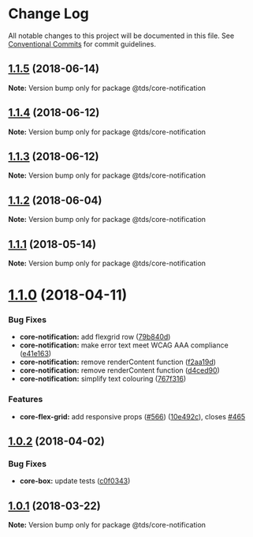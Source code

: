 # Change Log

All notable changes to this project will be documented in this file.
See [Conventional Commits](https://conventionalcommits.org) for commit guidelines.

<a name="1.1.5"></a>
## [1.1.5](https://github.com/telusdigital/tds/compare/@tds/core-notification@1.1.4...@tds/core-notification@1.1.5) (2018-06-14)




**Note:** Version bump only for package @tds/core-notification

<a name="1.1.4"></a>
## [1.1.4](https://github.com/telusdigital/tds/compare/@tds/core-notification@1.1.3...@tds/core-notification@1.1.4) (2018-06-12)




**Note:** Version bump only for package @tds/core-notification

<a name="1.1.3"></a>
## [1.1.3](https://github.com/telusdigital/tds/compare/@tds/core-notification@1.1.2...@tds/core-notification@1.1.3) (2018-06-12)




**Note:** Version bump only for package @tds/core-notification

<a name="1.1.2"></a>
## [1.1.2](https://github.com/telusdigital/tds/compare/@tds/core-notification@1.1.1...@tds/core-notification@1.1.2) (2018-06-04)




**Note:** Version bump only for package @tds/core-notification

<a name="1.1.1"></a>
## [1.1.1](https://github.com/telusdigital/tds/compare/@tds/core-notification@1.1.0...@tds/core-notification@1.1.1) (2018-05-14)




**Note:** Version bump only for package @tds/core-notification

<a name="1.1.0"></a>
# [1.1.0](https://github.com/telusdigital/tds/compare/@tds/core-notification@1.0.2...@tds/core-notification@1.1.0) (2018-04-11)


### Bug Fixes

* **core-notification:** add flexgrid row ([79b840d](https://github.com/telusdigital/tds/commit/79b840d))
* **core-notification:** make error text meet WCAG AAA compliance ([e41e163](https://github.com/telusdigital/tds/commit/e41e163))
* **core-notification:** remove renderContent function ([f2aa19d](https://github.com/telusdigital/tds/commit/f2aa19d))
* **core-notification:** remove renderContent function ([d4ced90](https://github.com/telusdigital/tds/commit/d4ced90))
* **core-notification:** simplify text colouring ([767f316](https://github.com/telusdigital/tds/commit/767f316))


### Features

* **core-flex-grid:** add responsive props ([#566](https://github.com/telusdigital/tds/issues/566)) ([10e492c](https://github.com/telusdigital/tds/commit/10e492c)), closes [#465](https://github.com/telusdigital/tds/issues/465)




<a name="1.0.2"></a>
## [1.0.2](https://github.com/telusdigital/tds/compare/@tds/core-notification@1.0.1...@tds/core-notification@1.0.2) (2018-04-02)


### Bug Fixes

* **core-box:** update tests ([c0f0343](https://github.com/telusdigital/tds/commit/c0f0343))




<a name="1.0.1"></a>
## [1.0.1](https://github.com/telusdigital/tds/compare/@tds/core-notification@1.0.0...@tds/core-notification@1.0.1) (2018-03-22)




**Note:** Version bump only for package @tds/core-notification
